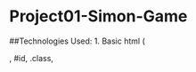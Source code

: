 # Project01-Simon-Game

##Technologies Used:
    1. Basic html (<div>, #id, .class, <script>, <link>, <p>, <h1>)
    2. CSS (display flex, flex direction, border, radius, linear gradient, )
    3. JavaScript
       - Used "let" to declared global variables.
       - Used "for loop" and "Math.floor, Math.random" for random pattern of each stages.
       -  Used Vanilla JavaScript method ("document.getElementById") and .play() method to declared and make it play each sound effects.
       - Used jQuery selection $()function to find specific element or selection.
       - Used .html() and .css() to change texts of "p" or "h1" and styles to appear differently under different conditions.
       - Used setTimeout(function, milliseconds) to executes a function, after waiting a specified number of time.
       - Used .pop(), .shift(), .push()

##Approach Taken:
     In order to complete this project, I went over important parts of css and javascript from previous lessons because must understand these methods and functions almost 100% to complete this project. Also, I looked up examples of Simon game from CodePen, Google search, Youtube video and GitHub for understanding overall structure, methods and function. Asked classmates and instructors when i get stuck on certain point.

##Unsolved Problem:
    1. Add timer for each stages, and setup a function that after certain amount of time game stops and automatically reset.
    2. Some part of code still need to keep DRY & KISS.
    3. Need more practice on keep order of codes clean and organized.
    4. Try to add different sound effect for each color square button.
    5. Need more practice on "for loop" and "if, else if".
    6. Try to change type of "document.getElementById" to jQuery way.
    7. Add sound effect when game started.

##User Stories:

    1. As a user, if i press restart button, the game is automatically start again.
    2. As a user, if i get the sequence wrong, display shows Game over, and let me try again.
    3. As a user, i can hear a buzz sound if i press wrong square button, and restart the game.
    4. As a user, i can hear a sound when i press the square buttons.
    5. As a user, i will try to match a sequence of blinking lights, by clicking them one-by-one in the same order.
